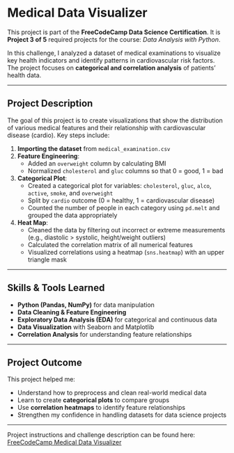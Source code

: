 # Medical Data Visualizer

This project is part of the **FreeCodeCamp Data Science Certification**. It is **Project 3 of 5** required projects for the course: *Data Analysis with Python*.  

In this challenge, I analyzed a dataset of medical examinations to visualize key health indicators and identify patterns in cardiovascular risk factors. The project focuses on **categorical and correlation analysis** of patients’ health data.

---

## Project Description

The goal of this project is to create visualizations that show the distribution of various medical features and their relationship with cardiovascular disease (cardio). Key steps include:

1. **Importing the dataset** from `medical_examination.csv`  
2. **Feature Engineering**:  
   - Added an `overweight` column by calculating BMI  
   - Normalized `cholesterol` and `gluc` columns so that 0 = good, 1 = bad  
3. **Categorical Plot**:  
   - Created a categorical plot for variables: `cholesterol`, `gluc`, `alco`, `active`, `smoke`, and `overweight`  
   - Split by `cardio` outcome (0 = healthy, 1 = cardiovascular disease)  
   - Counted the number of people in each category using `pd.melt` and grouped the data appropriately  
4. **Heat Map**:  
   - Cleaned the data by filtering out incorrect or extreme measurements (e.g., diastolic > systolic, height/weight outliers)  
   - Calculated the correlation matrix of all numerical features  
   - Visualized correlations using a heatmap (`sns.heatmap`) with an upper triangle mask  

---

## Skills & Tools Learned
- **Python (Pandas, NumPy)** for data manipulation  
- **Data Cleaning & Feature Engineering**  
- **Exploratory Data Analysis (EDA)** for categorical and continuous data  
- **Data Visualization** with Seaborn and Matplotlib  
- **Correlation Analysis** for understanding feature relationships  

---

## Project Outcome
This project helped me:  

- Understand how to preprocess and clean real-world medical data  
- Learn to create **categorical plots** to compare groups  
- Use **correlation heatmaps** to identify feature relationships  
- Strengthen my confidence in handling datasets for data science projects  

---

Project instructions and challenge description can be found here:  
[FreeCodeCamp Medical Data Visualizer](https://www.freecodecamp.org/learn/data-analysis-with-python/data-analysis-with-python-projects/medical-data-visualizer)

